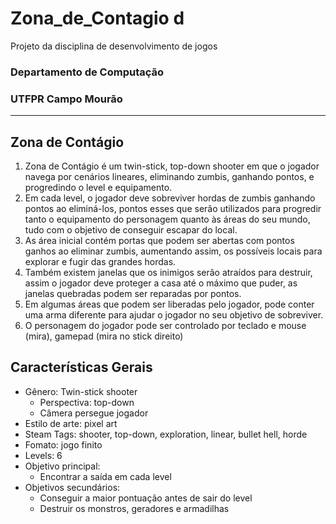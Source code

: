 # Zona_de_Contagio d
Projeto da disciplina de desenvolvimento de jogos
### Departamento de Computação
### UTFPR Campo Mourão
---
## Zona de Contágio
1. Zona de Contágio é um twin-stick, top-down shooter em que o jogador navega por cenários
lineares, eliminando zumbis, ganhando pontos, e progredindo o level e equipamento.
2. Em cada level, o jogador deve sobreviver hordas de zumbis ganhando pontos ao eliminá-los,
pontos esses que serão utilizados para progredir tanto o equipamento do personagem quanto
às áreas do seu mundo, tudo com o objetivo de conseguir escapar do local.
3. As área inicial contém portas que podem ser abertas com pontos ganhos ao eliminar zumbis,
aumentando assim, os possíveis locais para explorar e fugir das grandes hordas.
4. Também existem janelas que os inimigos serão atraídos para destruir, assim o jogador deve
proteger a casa até o máximo que puder, as janelas quebradas podem ser reparadas por
pontos.
5. Em algumas áreas que podem ser liberadas pelo jogador, pode conter uma arma
diferente para ajudar o jogador no seu objetivo de sobreviver.
6. O personagem do jogador pode ser controlado por teclado e mouse (mira),
gamepad (mira no stick direito)

## Características Gerais

- Gênero: Twin-stick shooter
  - Perspectiva: top-down
  - Câmera persegue jogador
- Estilo de arte: pixel art
- Steam Tags: shooter, top-down, exploration, linear, bullet hell, horde
- Fomato: jogo finito
- Levels: 6
- Objetivo principal:
  - Encontrar a saída em cada level
- Objetivos secundários:
  - Conseguir a maior pontuação antes de sair do level
  - Destruir os monstros, geradores e armadilhas
